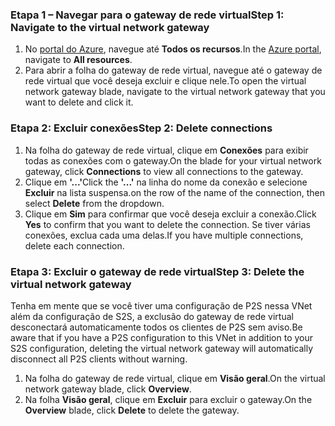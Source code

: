### <a name="step-1-navigate-to-the-virtual-network-gateway"></a><span data-ttu-id="925b5-101">Etapa 1 – Navegar para o gateway de rede virtual</span><span class="sxs-lookup"><span data-stu-id="925b5-101">Step 1: Navigate to the virtual network gateway</span></span>

1. <span data-ttu-id="925b5-102">No [portal do Azure](https://portal.azure.com), navegue até **Todos os recursos**.</span><span class="sxs-lookup"><span data-stu-id="925b5-102">In the [Azure portal](https://portal.azure.com), navigate to **All resources**.</span></span> 
2. <span data-ttu-id="925b5-103">Para abrir a folha do gateway de rede virtual, navegue até o gateway de rede virtual que você deseja excluir e clique nele.</span><span class="sxs-lookup"><span data-stu-id="925b5-103">To open the virtual network gateway blade, navigate to the virtual network gateway that you want to delete and click it.</span></span>

### <a name="step-2-delete-connections"></a><span data-ttu-id="925b5-104">Etapa 2: Excluir conexões</span><span class="sxs-lookup"><span data-stu-id="925b5-104">Step 2: Delete connections</span></span>

1. <span data-ttu-id="925b5-105">Na folha do gateway de rede virtual, clique em **Conexões** para exibir todas as conexões com o gateway.</span><span class="sxs-lookup"><span data-stu-id="925b5-105">On the blade for your virtual network gateway, click **Connections** to view all connections to the gateway.</span></span>
2. <span data-ttu-id="925b5-106">Clique em **'...'**</span><span class="sxs-lookup"><span data-stu-id="925b5-106">Click the **'...'**</span></span> <span data-ttu-id="925b5-107">na linha do nome da conexão e selecione **Excluir** na lista suspensa.</span><span class="sxs-lookup"><span data-stu-id="925b5-107">on the row of the name of the connection, then select **Delete** from the dropdown.</span></span>
3. <span data-ttu-id="925b5-108">Clique em **Sim** para confirmar que você deseja excluir a conexão.</span><span class="sxs-lookup"><span data-stu-id="925b5-108">Click **Yes** to confirm that you want to delete the connection.</span></span> <span data-ttu-id="925b5-109">Se tiver várias conexões, exclua cada uma delas.</span><span class="sxs-lookup"><span data-stu-id="925b5-109">If you have multiple connections, delete each connection.</span></span>

### <a name="step-3-delete-the-virtual-network-gateway"></a><span data-ttu-id="925b5-110">Etapa 3: Excluir o gateway de rede virtual</span><span class="sxs-lookup"><span data-stu-id="925b5-110">Step 3: Delete the virtual network gateway</span></span>

<span data-ttu-id="925b5-111">Tenha em mente que se você tiver uma configuração de P2S nessa VNet além da configuração de S2S, a exclusão do gateway de rede virtual desconectará automaticamente todos os clientes de P2S sem aviso.</span><span class="sxs-lookup"><span data-stu-id="925b5-111">Be aware that if you have a P2S configuration to this VNet in addition to your S2S configuration, deleting the virtual network gateway will automatically disconnect all P2S clients without warning.</span></span>

1. <span data-ttu-id="925b5-112">Na folha do gateway de rede virtual, clique em **Visão geral**.</span><span class="sxs-lookup"><span data-stu-id="925b5-112">On the virtual network gateway blade, click **Overview**.</span></span>
2. <span data-ttu-id="925b5-113">Na folha **Visão geral**, clique em **Excluir** para excluir o gateway.</span><span class="sxs-lookup"><span data-stu-id="925b5-113">On the **Overview** blade, click **Delete** to delete the gateway.</span></span>
